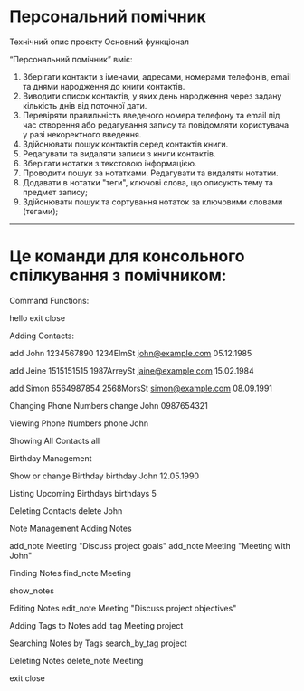 # Персональний помічник 
Технiчний опис проєкту
Основний функцiонал

“Персональний помічник” вміє:

1. Зберігати контакти з іменами, адресами, номерами телефонів, email та днями народження до книги контактів. 
2. Виводити список контактів, у яких день народження через задану кількість днів від поточної дати. 
3. Перевіряти правильність введеного номера телефону та email під час створення або редагування запису та повідомляти користувача у разі некоректного введення. 
4. Здійснювати пошук контактів серед контактів книги. 
5. Редагувати та видаляти записи з книги контактів. 
6. Зберігати нотатки з текстовою інформацією. 
7. Проводити пошук за нотатками. Редагувати та видаляти нотатки.
8. Додавати в нотатки "теги", ключові слова, що описують тему та предмет запису; 
9. Здійснювати пошук та сортування нотаток за ключовими словами (тегами); 

-------------------------------------------------------------------------------------------------------
# Це команди для консольного спілкування з помічником:
Command Functions:

hello exit close

Adding Contacts:

add John 1234567890 1234ElmSt john@example.com 05.12.1985

add Jeine 1515151515 1987ArreySt jaine@example.com 15.02.1984

add Simon 6564987854 2568MorsSt simon@example.com 08.09.1991

Changing Phone Numbers change John 0987654321

Viewing Phone Numbers phone John

Showing All Contacts all

Birthday Management

Show or change Birthday birthday John 12.05.1990

Listing Upcoming Birthdays birthdays 5

Deleting Contacts delete John

Note Management Adding Notes

add_note Meeting "Discuss project goals" add_note Meeting "Meeting with John"

Finding Notes find_note Meeting

show_notes

Editing Notes edit_note Meeting "Discuss project objectives"

Adding Tags to Notes add_tag Meeting project

Searching Notes by Tags search_by_tag project

Deleting Notes delete_note Meeting

exit close